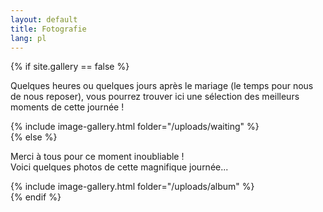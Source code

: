 ```yaml
---
layout: default
title: Fotografie
lang: pl
---
```


<div class="row">
  {% if site.gallery == false %}
    <div class="col-12 text-left">
      <p>Quelques heures ou quelques jours après le mariage (le temps pour nous de nous reposer), vous pourrez trouver ici une sélection des meilleurs moments de cette journée !</p>
    </div>
    <div class="col-12 text-center">
      {% include image-gallery.html folder="/uploads/waiting" %}
    </div>
  {% else %}
    <div class="col-12 text-center">
      <p>Merci à tous pour ce moment inoubliable !<br/>Voici quelques photos de cette magnifique journée...</p>
      {% include image-gallery.html folder="/uploads/album" %}
    </div>
  {% endif %}
</div>